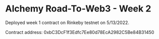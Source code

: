 # Alchemy Road-To-Web3 - Week 2
Deployed week 1 contract on Rinkeby testnet on 5/13/2022.

Contract address: 0xbC3DcF1f3Edfc7Ee80d78EcA2982C5Be84B31450
